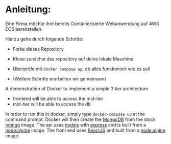 # Anleitung: 

Eine Firma möchte ihre bereits Containerisierte Webanwendung auf AWS ECS bereitstellen.

Hierzu gehe durch folgende Schritte: 
- Forke dieses Repository
- Klone zunächst das repository auf deine lokale Maschine
- Überprüfe mit ```docker compose up```, ob alles funktioniert wie es soll

- (Weitere Schritte erarbeiten wir gemeinsam)


A demonstration of Docker to implement a simple 3 tier architecture

* frontend will be able to access the mid-tier
* mid-tier will be able to access the db

In order to run this in docker, simply type ```docker-compose up``` at the command prompt. Docker will then create the [MongoDB](https://www.mongodb.com/) from the stock [mongo](https://hub.docker.com/_/mongo) image. The api uses [nodejs](https://nodejs.org/) with [express](http://expressjs.com/) and is built from a [node:alpine](https://hub.docker.com/_/node) image. The front end uses [ReactJS](https://reactjs.org/) and built from a [node:alpine](https://hub.docker.com/_/node) image.
